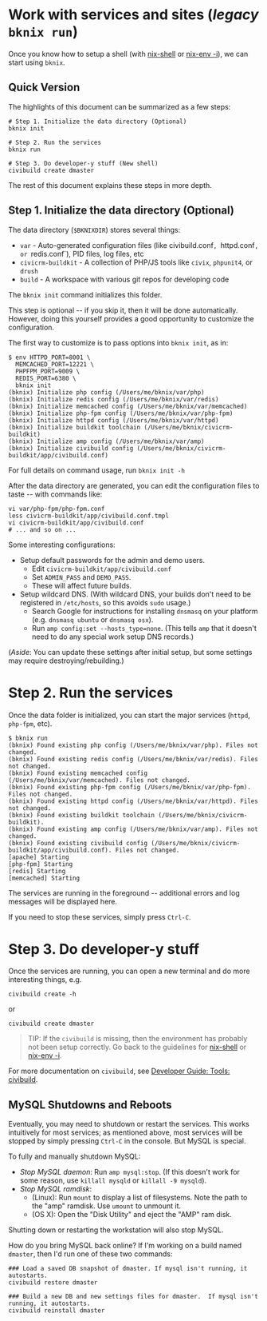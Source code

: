 # Work with services and sites (*legacy* `bknix run`)

Once you know how to setup a shell (with [nix-shell](nix-shell.md) or [nix-env -i](install-profile.md)), we can start using `bknix`.

## Quick Version

The highlights of this document can be summarized as a few steps:

```
# Step 1. Initialize the data directory (Optional)
bknix init

# Step 2. Run the services
bknix run

# Step 3. Do developer-y stuff (New shell)
civibuild create dmaster
```

The rest of this document explains these steps in more depth. 

## Step 1. Initialize the data directory (Optional)

The data directory (`$BKNIXDIR`) stores several things:

* `var` - Auto-generated configuration files (like civibuild.conf`, `httpd.conf`, or `redis.conf`), PID files, log files, etc
* `civicrm-buildkit` - A collection of PHP/JS tools like `civix`, `phpunit4`, or `drush`
* `build` - A workspace with various git repos for developing code

The `bknix init` command initializes this folder.

This step is optional -- if you skip it, then it will be done automatically.  However, doing this yourself provides
a good opportunity to customize the configuration.

The first way to customize is to pass options into `bknix init`, as in:

```
$ env HTTPD_PORT=8001 \
  MEMCACHED_PORT=12221 \
  PHPFPM_PORT=9009 \
  REDIS_PORT=6380 \
  bknix init
(bknix) Initialize php config (/Users/me/bknix/var/php)
(bknix) Initialize redis config (/Users/me/bknix/var/redis)
(bknix) Initialize memcached config (/Users/me/bknix/var/memcached)
(bknix) Initialize php-fpm config (/Users/me/bknix/var/php-fpm)
(bknix) Initialize httpd config (/Users/me/bknix/var/httpd)
(bknix) Initialize buildkit toolchain (/Users/me/bknix/civicrm-buildkit)
(bknix) Initialize amp config (/Users/me/bknix/var/amp)
(bknix) Initialize civibuild config (/Users/me/bknix/civicrm-buildkit/app/civibuild.conf)
```

For full details on command usage, run `bknix init -h`

After the data directory are generated, you can edit the configuration files to taste -- with commands like:

```
vi var/php-fpm/php-fpm.conf
less civicrm-buildkit/app/civibuild.conf.tmpl
vi civicrm-buildkit/app/civibuild.conf
# ... and so on ...
```

Some interesting configurations:

* Setup default passwords for the admin and demo users.
    * Edit `civicrm-buildkit/app/civibuild.conf`
    * Set `ADMIN_PASS` and `DEMO_PASS`.
    * These will affect future builds.
* Setup wildcard DNS. (With wildcard DNS, your builds don't need to be registered in `/etc/hosts`, so this avoids `sudo` usage.)
    * Search Google for instructions for installing `dnsmasq` on your platform (e.g. `dnsmasq ubuntu` or `dnsmasq osx`).
    * Run `amp config:set --hosts_type=none`. (This tells `amp` that it doesn't need to do any special work setup DNS records.)
<!-- * Set the PHP timezone in `config/php.ini`. -->
<!-- * Create `etc/bashrc.local` with some CLI customizations -->

(*Aside*: You can update these settings after initial setup, but some settings may require destroying/rebuilding.)

# Step 2. Run the services

Once the data folder is initialized, you can start the major services (`httpd`, `php-fpm`, etc).

```
$ bknix run
(bknix) Found existing php config (/Users/me/bknix/var/php). Files not changed.
(bknix) Found existing redis config (/Users/me/bknix/var/redis). Files not changed.
(bknix) Found existing memcached config (/Users/me/bknix/var/memcached). Files not changed.
(bknix) Found existing php-fpm config (/Users/me/bknix/var/php-fpm). Files not changed.
(bknix) Found existing httpd config (/Users/me/bknix/var/httpd). Files not changed.
(bknix) Found existing buildkit toolchain (/Users/me/bknix/civicrm-buildkit).
(bknix) Found existing amp config (/Users/me/bknix/var/amp). Files not changed.
(bknix) Found existing civibuild config (/Users/me/bknix/civicrm-buildkit/app/civibuild.conf). Files not changed.
[apache] Starting
[php-fpm] Starting
[redis] Starting
[memcached] Starting
```

The services are running in the foreground -- additional errors and log messages will be displayed here. 

If you need to stop these services, simply press `Ctrl-C`.

# Step 3. Do developer-y stuff

Once the services are running, you can open a new terminal and do more interesting things, e.g.

```
civibuild create -h
```

or

```
civibuild create dmaster
```

> TIP: If the `civibuild` is missing, then the environment has probably not been setup correctly. Go back to the guidelines for
> [nix-shell](nix-shell.md) or [nix-env -i](install-profile.md).

For more documentation on `civibuild`, see [Developer Guide: Tools: civibuild](https://docs.civicrm.org/dev/en/latest/tools/civibuild/).

## MySQL Shutdowns and Reboots

Eventually, you may need to shutdown or restart the services. This works intuitively for most services; as mentioned above,
most services will be stopped by simply pressing `Ctrl-C` in the console. But MySQL is special.

To fully and manually shutdown MySQL:

* *Stop MySQL daemon*: Run `amp mysql:stop`. (If this doesn't work for some reason, use `killall mysqld` or `killall -9 mysqld`). 
* *Stop MySQL ramdisk*:
    * (Linux): Run `mount` to display a list of filesystems. Note the path to the "amp" ramdisk. Use `umount` to unmount it.
    * (OS X): Open the "Disk Utility" and eject the "AMP" ram disk.

Shutting down or restarting the workstation will also stop MySQL.

How do you bring MySQL back online? If I'm working on a build named `dmaster`, then I'd run one of these two commands:

```
### Load a saved DB snapshot of dmaster. If mysql isn't running, it autostarts.
civibuild restore dmaster

### Build a new DB and new settings files for dmaster.  If mysql isn't running, it autostarts.
civibuild reinstall dmaster
```
